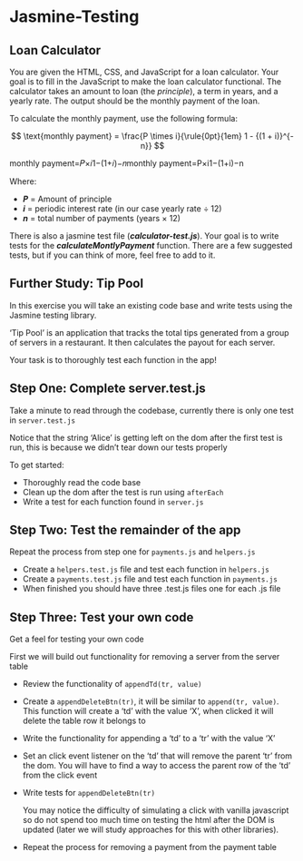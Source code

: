 # Jasmine-Testing
## **Loan Calculator**

You are given the HTML, CSS, and JavaScript for a loan calculator. Your goal is to fill in the JavaScript to make the loan calculator functional. The calculator takes an amount to loan (the *principle*), a term in years, and a yearly rate. The output should be the monthly payment of the loan.

To calculate the monthly payment, use the following formula:

$$
\text{monthly payment} = \frac{P \times i}{\rule{0pt}{1em} 1 - {(1 + i)}^{-n}}
$$

monthly payment=𝑃×𝑖1−(1+𝑖)−𝑛monthly payment=P×i1−(1+i)−n

Where:

- ***P*** = Amount of principle
- ***i*** = periodic interest rate (in our case yearly rate ÷ 12)
- ***n*** = total number of payments (years × 12)

There is also a jasmine test file (***calculator-test.js***). Your goal is to write tests for the ***calculateMontlyPayment*** function. There are a few suggested tests, but if you can think of more, feel free to add to it.

## **Further Study: Tip Pool**

In this exercise you will take an existing code base and write tests using the Jasmine testing library.

‘Tip Pool’ is an application that tracks the total tips generated from a group of servers in a restaurant. It then calculates the payout for each server.

Your task is to thoroughly test each function in the app!

## **Step One: Complete server.test.js**

Take a minute to read through the codebase, currently there is only one test in `server.test.js`

Notice that the string ‘Alice’ is getting left on the dom after the first test is run, this is because we didn’t tear down our tests properly

To get started:

- Thoroughly read the code base
- Clean up the dom after the test is run using `afterEach`
- Write a test for each function found in `server.js`

## **Step Two: Test the remainder of the app**

Repeat the process from step one for `payments.js` and `helpers.js`

- Create a `helpers.test.js` file and test each function in `helpers.js`
- Create a `payments.test.js` file and test each function in `payments.js`
- When finished you should have three .test.js files one for each .js file

## **Step Three: Test your own code**

Get a feel for testing your own code

First we will build out functionality for removing a server from the server table

- Review the functionality of `appendTd(tr, value)`
- Create a `appendDeleteBtn(tr)`, it will be similar to `append(tr, value)`. This function will create a ‘td’ with the value ‘X’, when clicked it will delete the table row it belongs to
- Write the functionality for appending a ‘td’ to a ‘tr’ with the value ‘X’
- Set an click event listener on the ‘td’ that will remove the parent ‘tr’ from the dom. You will have to find a way to access the parent row of the ‘td’ from the click event
- Write tests for `appendDeleteBtn(tr)`
    
    You may notice the difficulty of simulating a click with vanilla javascript so do not spend too much time on testing the html after the DOM is updated (later we will study approaches for this with other libraries).
    
- Repeat the process for removing a payment from the payment table
